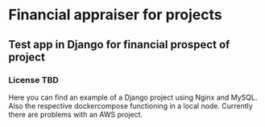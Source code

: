 # Financial appraiser for projects
## Test app in Django for financial prospect of project
### License TBD

Here you can find an example of a Django project using Nginx and MySQL. Also the respective dockercompose functioning in a local node. Currently there are problems with an AWS project.
